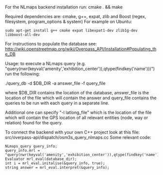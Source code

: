 For the NLmaps backend installation run: cmake . && make

Required dependencies are: cmake, g++, expat, zlib and Boost (regex, filesystem, program_options & system)
For example on Ubuntu:

    sudo apt-get install g++ cmake expat libexpat1-dev zlib1g-dev libboost-all-dev

For instructions to populate the database see: http://wiki.openstreetmap.org/wiki/Overpass_API/Installation#Populating_the_DB

Usage:
to execute a NLmaps query (e.g. "query(nwr(keyval('amenity','exhibition_center')),qtype(findkey('name')))") run the following:

./query_db -d $DB_DIR -a answer_file -f query_file

where $DB_DIR contains the location of the database, answer_file is the location of the file which will contain the answer and query_file contains the queries to be run with each query in a separate line.

Additional one can specify "-l latlong_file" which is the location of the file which will contain the GPS location of all relevant entities (node, way or relation) found for the query.

To connect the backend with your own C++ project look at this file: src/overpass-api/dispatch/osm3s_query_nlmaps.cc
Some relevant code:

    NLmaps_query query_info;
    query_info.mrl = "query(nwr(keyval('amenity','exhibition_center')),qtype(findkey('name')))";
    Evaluator mrl_eval(database_dir);
    int i = mrl_eval.initalise(&query_info, true);
    string answer = mrl_eval.interpret(&query_info);
